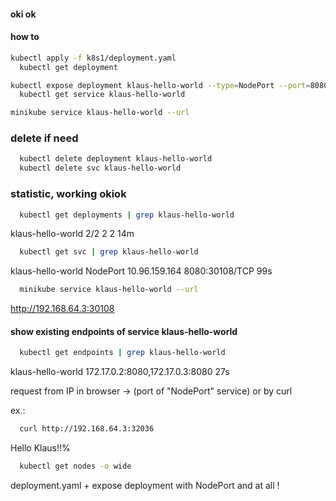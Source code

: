 #### oki ok
#### how to

```sh
kubectl apply -f k8s1/deployment.yaml
  kubectl get deployment

kubectl expose deployment klaus-hello-world --type=NodePort --port=8080
  kubectl get service klaus-hello-world

minikube service klaus-hello-world --url
```

### delete if need
```sh
  kubectl delete deployment klaus-hello-world 
  kubectl delete svc klaus-hello-world
```

### statistic, working okiok
```sh
  kubectl get deployments | grep klaus-hello-world
```
  klaus-hello-world   2/2     2            2           14m

```sh
  kubectl get svc | grep klaus-hello-world
```
  klaus-hello-world      NodePort    10.96.159.164    <none>        8080:30108/TCP   99s

```sh
  minikube service klaus-hello-world --url
```
  http://192.168.64.3:30108

#### show existing endpoints of service klaus-hello-world
```sh
  kubectl get endpoints | grep klaus-hello-world
```
  klaus-hello-world      172.17.0.2:8080,172.17.0.3:8080   27s

request from IP in browser -> (port of "NodePort" service)
or by curl

ex.:

```sh
  curl http://192.168.64.3:32036
```
  Hello Klaus!!%

```sh
  kubectl get nodes -o wide
```

deployment.yaml + expose deployment with NodePort and at all !
